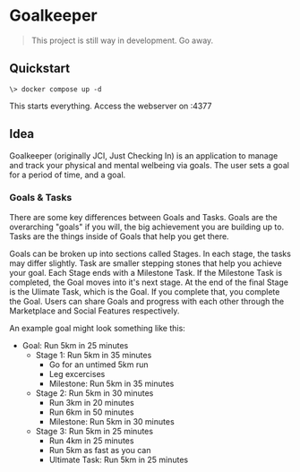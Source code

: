 # Goalkeeper
> This project is still way in development. Go away.

## Quickstart

```
\> docker compose up -d
```
This starts everything. Access the webserver on :4377

## Idea
Goalkeeper (originally JCI, Just Checking In) is an application to manage and track your physical and mental welbeing via goals.
The user sets a goal for a period of time, and a goal.

### Goals & Tasks
There are some key differences between Goals and Tasks. Goals are the overarching "goals" if you will, the big achievement you are building up to. Tasks are the things inside of Goals that help you get there.

Goals can be broken up into sections called Stages. In each stage, the tasks may differ slightly. Task are smaller stepping stones that help you achieve your goal. Each Stage ends with a Milestone Task. If the Milestone Task is completed, the Goal moves into it's next stage. At the end of the final Stage is the Ulimate Task, which is the Goal. If you complete that, you complete the Goal. Users can share Goals and progress with each other through the Marketplace and Social Features respectively.

An example goal might look something like this:

- Goal: Run 5km in 25 minutes
    - Stage 1: Run 5km in 35 minutes
        - Go for an untimed 5km run
        - Leg excercises
        - Milestone: Run 5km in 35 minutes
    - Stage 2: Run 5km in 30 minutes
        - Run 3km in 20 minutes
        - Run 6km in 50 minutes
        - Milestone: Run 5km in 30 minutes
    - Stage 3: Run 5km in 25 minutes
        - Run 4km in 25 minutes
        - Run 5km as fast as you can
        - Ultimate Task: Run 5km in 25 minutes


